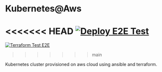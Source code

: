 # Kubernetes@Aws

<<<<<<< HEAD
[![Deploy E2E Test](https://github.com/tomp736/kubernetes_at_aws/actions/workflows/deploy-e2e-test.yml/badge.svg)](https://github.com/tomp736/kubernetes_at_aws/actions/workflows/deploy-e2e-test.yml)
=======
[![Terraform Test E2E](https://github.com/tomp736/kubernetes_at_aws/actions/workflows/test-e2e.yml/badge.svg)](https://github.com/tomp736/kubernetes_at_aws/actions/workflows/test-e2e.yml)
>>>>>>> main

Kubernetes cluster provisioned on aws cloud using ansible and terraform.
